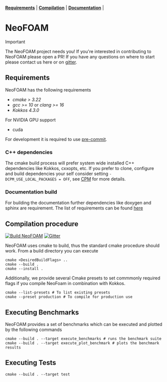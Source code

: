 **[Requirements](#requirements)** |
**[Compilation](#Compilation)** |
**[Documentation](https://exasim-project.com/NeoFOAM/latest)** |
# NeoFOAM

> [!IMPORTANT]
> The NeoFOAM project needs you!
> If you're interested in contributing to NeoFOAM please open a PR! If you have any questions on where to start please contact us here or on [gitter](https://matrix.to/#/#NeoFOAM:gitter.im).

## Requirements

NeoFOAM has the following requirements

*  _cmake > 3.22_
*  _gcc >= 10_ or  _clang >= 16_
*  _Kokkos 4.3.0_

For NVIDIA GPU support
* cuda

For development it is required to use [pre-commit](https://pre-commit.com/).

### C++ dependencies

The cmake build process will prefer system wide installed C++ dependencies like Kokkos, cxxopts, etc. If you prefer to clone, configure and build dependencies your self consider setting `-DCPM_USE_LOCAL_PACKAGES = OFF`, see [CPM](https://github.com/cpm-cmake/CPM.cmake) for more details.

### Documentation build

For building the documentation further dependencies like doxygen and sphinx are requirement. The list of requirements can be found [here](https://github.com/exasim-project/NeoFOAM/actions/workflows/doc.yml)

## Compilation procedure

[![Build NeoFOAM](https://github.com/exasim-project/NeoFOAM/actions/workflows/build.yaml/badge.svg)](https://github.com/exasim-project/NeoFOAM/actions/workflows/build.yaml)
[![Gitter](https://img.shields.io/badge/Gitter-8A2BE2)](https://matrix.to/#/#NeoFOAM:gitter.im)

NeoFOAM uses cmake to build, thus the standard cmake procedure should work. From a build directory you can execute

    cmake <DesiredBuildFlags> ..
    cmake --build .
    cmake --install .

Additionally, we provide several Cmake presets to set commmonly required flags if you compile NeoFoam in combination with Kokkos.

    cmake --list-presets # To list existing presets
    cmake --preset production # To compile for production use



## Executing Benchmarks

NeoFOAM provides a set of benchmarks which can be executed and plotted by the following commands

    cmake --build . --target execute_benchmarks # runs the benchmark suite
    cmake --build . --target execute_plot_benchmark # plots the benchmark results


## Executing Tests

    cmake --build . --target test
